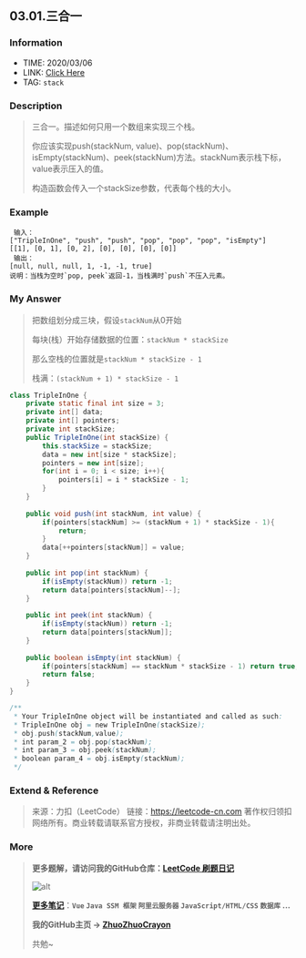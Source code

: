 ## 03.01.三合一

### Information

* TIME: 2020/03/06
* LINK: [Click Here](https://leetcode-cn.com/problems/three-in-one-lcci/)
* TAG: `stack`

### Description

> 三合一。描述如何只用一个数组来实现三个栈。
>
> 你应该实现push(stackNum, value)、pop(stackNum)、isEmpty(stackNum)、peek(stackNum)方法。stackNum表示栈下标，value表示压入的值。
>
> 构造函数会传入一个stackSize参数，代表每个栈的大小。
>

### Example

```text
 输入：
["TripleInOne", "push", "push", "pop", "pop", "pop", "isEmpty"]
[[1], [0, 1], [0, 2], [0], [0], [0], [0]]
 输出：
[null, null, null, 1, -1, -1, true]
说明：当栈为空时`pop, peek`返回-1，当栈满时`push`不压入元素。
```

### My Answer

> 把数组划分成三块，假设`stackNum`从0开始
>
> 每块(栈）开始存储数据的位置：`stackNum * stackSize`
>
> 那么空栈的位置就是`stackNum * stackSize - 1`
>
> 栈满：`(stackNum + 1) * stackSize - 1`

```java
class TripleInOne {
    private static final int size = 3;
    private int[] data;
    private int[] pointers;
    private int stackSize;
    public TripleInOne(int stackSize) {
        this.stackSize = stackSize;
        data = new int[size * stackSize];
        pointers = new int[size];
        for(int i = 0; i < size; i++){
            pointers[i] = i * stackSize - 1;
        }
    }
    
    public void push(int stackNum, int value) {
        if(pointers[stackNum] >= (stackNum + 1) * stackSize - 1){
            return;
        }
        data[++pointers[stackNum]] = value;
    }
    
    public int pop(int stackNum) {
        if(isEmpty(stackNum)) return -1;
        return data[pointers[stackNum]--];
    }
    
    public int peek(int stackNum) {
        if(isEmpty(stackNum)) return -1;
        return data[pointers[stackNum]];
    }
    
    public boolean isEmpty(int stackNum) {
        if(pointers[stackNum] == stackNum * stackSize - 1) return true;
        return false;
    }
}

/**
 * Your TripleInOne object will be instantiated and called as such:
 * TripleInOne obj = new TripleInOne(stackSize);
 * obj.push(stackNum,value);
 * int param_2 = obj.pop(stackNum);
 * int param_3 = obj.peek(stackNum);
 * boolean param_4 = obj.isEmpty(stackNum);
 */
```

### Extend & Reference

> 来源：力扣（LeetCode）
> 链接：https://leetcode-cn.com
> 著作权归领扣网络所有。商业转载请联系官方授权，非商业转载请注明出处。

### More

> **更多题解，请访问我的GitHub仓库：[LeetCode 刷题日记](https://github.com/ZhuoZhuoCrayon/my-Nodes/blob/master/Daily/README_2020.md)**
>
> ![alt](https://raw.githubusercontent.com/ZhuoZhuoCrayon/my-Nodes/master/Daily/img/mynode.png)
>
> [**更多笔记**](https://github.com/ZhuoZhuoCrayon/my-Nodes)：**`Vue` `Java SSM 框架` `阿里云服务器` `JavaScript/HTML/CSS`   `数据库` ...**
>
> **我的GitHub主页 -> [ZhuoZhuoCrayon](https://github.com/ZhuoZhuoCrayon)**
>
> 共勉~

